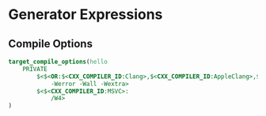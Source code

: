 # Generator Expressions
## Compile Options
```cmake
target_compile_options(hello
	PRIVATE
		$<$<OR:$<CXX_COMPILER_ID:Clang>,$<CXX_COMPILER_ID:AppleClang>,$<CXX_COMPILER_ID:GNU>>:
			-Werror -Wall -Wextra>
		$<$<CXX_COMPILER_ID:MSVC>:
			/W4>
)
```